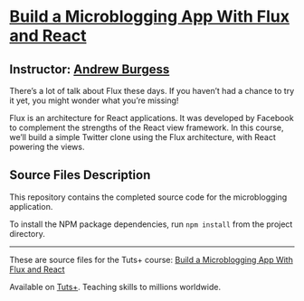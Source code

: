 # [Build a Microblogging App With Flux and React][published url]
## Instructor: [Andrew Burgess][instructor url]


There’s a lot of talk about Flux these days. If you haven’t had a chance to try it yet, you might wonder what you’re missing!

Flux is an architecture for React applications. It was developed by Facebook to complement the strengths of the React view framework. In this course, we’ll build a simple  Twitter clone using the Flux architecture, with React powering the views.

## Source Files Description

This repository contains the completed source code for the microblogging application.

To install the NPM package dependencies, run `npm install` from the  project directory.


------

These are source files for the Tuts+ course: [Build a Microblogging App With Flux and React][published url]

Available on [Tuts+](https://tutsplus.com). Teaching skills to millions worldwide.

[published url]: https://code.tutsplus.com/courses/build-a-microblogging-app-with-flux-and-react
[instructor url]: https://tutsplus.com/authors/andrew-burgess
